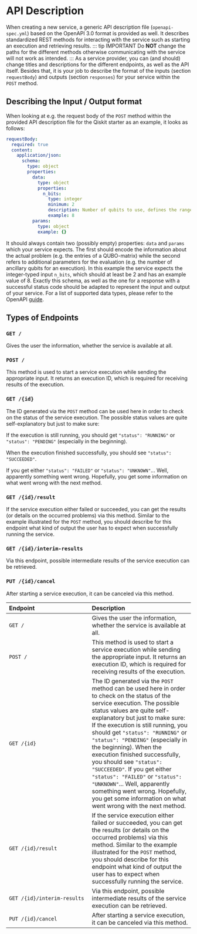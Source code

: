 # API Description

When creating a new service, a generic API description file (`openapi-spec.yml`) based on the OpenAPI 3.0 format is provided as well.
It describes standardized REST methods for interacting with the service such as starting an execution and retrieving results.
::: tip IMPORTANT
Do **NOT** change the paths for the different methods otherwise communicating with the service will not work as intended. 
:::
As a service provider, you can (and should) change titles and descriptions for the different endpoints, as well as the API itself.
Besides that, it is your job to describe the format of the inputs (section `requestBody`) and outputs (section `responses`) for your service within the `POST` method.

## Describing the Input / Output format
When looking at e.g. the request body of the `POST` method within the provided API description file for the Qiskit starter as an example, it looks as follows:
```yaml
requestBody:
  required: true
  content:
    application/json:
      schema:
        type: object
        properties:
          data:
            type: object
            properties:
              n_bits:
                type: integer
                minimum: 2
                description: Number of qubits to use, defines the range of random numbers between 0 and 2^n_bits - 1
                example: 8
          params:
            type: object
            example: {}
```
It should always contain two (possibly empty) properties: `data` and `params` which your service expects.
The first should encode the information about the actual problem (e.g. the entries of a QUBO-matrix) while the second refers to additional parameters for the evaluation (e.g. the number of ancillary qubits for an execution).
In this example the service expects the integer-typed input `n_bits`, which should at least be 2 and has an example value of 8.
Exactly this schema, as well as the one for a response with a successful status code should be adapted to represent the input and output of your service.
For a list of supported data types, please refer to the OpenAPI [guide](https://swagger.io/docs/specification/data-models/data-types/).

## Types of Endpoints

### `GET /`

Gives the user the information, whether the service is available at all.
### `POST /`

This method is used to start a service execution while sending the appropriate input.
It returns an execution ID, which is required for receiving results of the execution.

### `GET /{id}`

The ID generated via the `POST` method can be used here in order to check on the status of the service execution.
The possible status values are quite self-explanatory but just to make sure:

If the execution is still running, you should get `"status": "RUNNING"` or `"status": "PENDING"` (especially in the beginning).

When the execution finished successfully, you should see `"status": "SUCCEEDED"`.

If you get either `"status": "FAILED"` or `"status": "UNKNOWN"`... Well, apparently something went wrong. Hopefully, you get some information on what went wrong with the next method.

### `GET /{id}/result`

If the service execution either failed or succeeded, you can get the results (or details on the occurred problems) via this method.
Similar to the example illustrated for the `POST` method, you should describe for this endpoint what kind of output the user has to expect when successfully running the service.

### `GET /{id}/interim-results`

Via this endpoint, possible intermediate results of the service execution can be retrieved.

### `PUT /{id}/cancel`

After starting a service execution, it can be canceled via this method.


| <div style="width:210px">Endpoint</div> | Description |
|:-----------------------------------------------------------|:-----------------------------------------------------------------------------------------------------------------------------------------------------------------------------------------|
| `GET /`         | Gives the user the information, whether the service is available at all. |
| `POST /`        | This method is used to start a service execution while sending the appropriate input. It returns an execution ID, which is required for receiving results of the execution. |
| `GET /{id}`     | The ID generated via the `POST` method can be used here in order to check on the status of the service execution. The possible status values are quite self-explanatory but just to make sure: If the execution is still running, you should get `"status": "RUNNING"` or `"status": "PENDING"` (especially in the beginning). When the execution finished successfully, you should see `"status": "SUCCEEDED"`. If you get either `"status": "FAILED"` or `"status": "UNKNOWN"`... Well, apparently something went wrong. Hopefully, you get some information on what went wrong with the next method.                                                                                                                                        |    
| `GET /{id}/result`       | If the service execution either failed or succeeded, you can get the results (or details on the occurred problems) via this method. Similar to the example illustrated for the `POST` method, you should describe for this endpoint what kind of output the user has to expect when successfully running the service.                                    |
| `GET /{id}/interim-results` | Via this endpoint, possible intermediate results of the service execution can be retrieved.                                    |
| `PUT /{id}/cancel` | After starting a service execution, it can be canceled via this method. |
